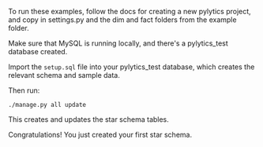 To run these examples, follow the docs for creating a new pylytics project, and copy in settings.py and the dim and fact folders from the example folder.

Make sure that MySQL is running locally, and there's a pylytics_test database created.

Import the ``setup.sql`` file into your pylytics_test database, which creates the relevant schema and sample data.

Then run:

```./manage.py all update```

This creates and updates the star schema tables.

Congratulations! You just created your first star schema.
